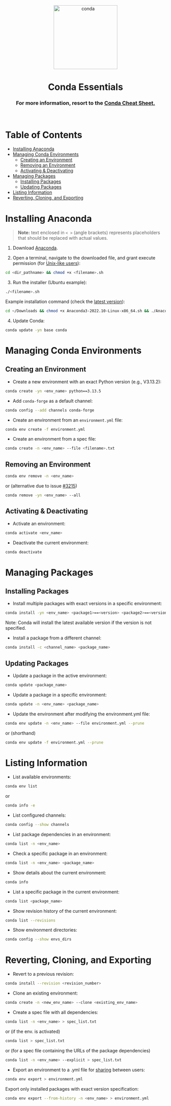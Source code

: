 <!-- Header: -->
<div align="center"> 
  <a href="https://anaconda.org/">
    <img align="center" src="https://anaconda.org/static/img/anaconda-symbol.svg" alt="conda" height="200" />
  </a>
  <h1> Conda Essentials </h1>
</div>

<h3 align="center"> 
  For more information, resort to the 
  <a href="https://docs.conda.io/projects/conda/en/4.6.0/_downloads/52a95608c49671267e40c689e0bc00ca/conda-cheatsheet.pdf"> 
    Conda Cheat Sheet. 
  </a>
</h3> 
<br />

# Table of Contents

- [Installing Anaconda](#installing-anaconda)
- [Managing Conda Environments](#managing-conda-environments)
  - [Creating an Environment](#creating-an-environment)
  - [Removing an Environment](#removing-an-environment)
  - [Activating & Deactivating](#activating--deactivating)
- [Managing Packages](#managing-packages)
  - [Installing Packages](#installing-packages)
  - [Updating Packages](#updating-packages)
- [Listing Information](#listing-information)
- [Reverting, Cloning, and Exporting](#reverting-cloning-and-exporting)

# Installing Anaconda

> **Note:** text enclosed in `< >` (angle brackets) represents placeholders that should be replaced with actual values.

1. Download [Anaconda](https://www.anaconda.com/products/individual).

2. Open a terminal, navigate to the downloaded file, and grant execute permission (for [Unix-like users](../linux_essentials/README.md)): 

```bash
cd <dir_pathname> && chmod +x <filename>.sh
```

3. Run the installer (Ubuntu example):

```bash
./<filename>.sh
```  

Example installation command (check the [latest version](https://docs.anaconda.com/anaconda/install/hashes/lin-3-64/)):
```bash
cd ~/Downloads && chmod +x Anaconda3-2022.10-Linux-x86_64.sh && ./Anaconda3-2022.10-Linux-x86_64.sh
```

4. Update Conda:

```sh
conda update -yn base conda
```

<!--- ############################################################################################################################################### -->

# Managing Conda Environments

## Creating an Environment

- Create a new environment with an exact Python version (e.g., V3.13.2):

```sh
conda create -yn <env_name> python==3.13.5
```

- Add `conda-forge` as a default channel:

```sh
conda config --add channels conda-forge
```

- Create an environment from an `environment.yml` file:

```sh
conda env create -f environment.yml
```

- Create an environment from a spec file:

```sh
conda create -n <env_name> --file <filename>.txt
```

## Removing an Environment

```sh
conda env remove -n <env_name>
```
or (alternative due to issue [#3215](https://github.com/conda/conda/issues/3215))
```sh
conda remove -yn <env_name> --all
```

## Activating & Deactivating

- Activate an environment:

```sh
conda activate <env_name>
```

- Deactivate the current environment:

```sh
conda deactivate
```

<!--- ############################################################################################################################################### -->

# Managing Packages

## Installing Packages

- Install multiple packages with exact versions in a specific environment:
  
```sh
conda install -yn <env_name> <package1>==<version> <package2>==<version>
```
Note: Conda will install the latest available version if the version is not specified.

- Install a package from a different channel:
  
```sh
conda install -c <channel_name> <package_name>
```

## Updating Packages 

- Update a package in the active environment:

```sh
conda update <package_name>
```

- Update a package in a specific environment:

```sh
conda update -n <env_name> <package_name>
```

- Update the environment after modifying the environment.yml file:

```sh
conda env update -n <env_name> --file environment.yml --prune
```
or (shorthand)
```sh
conda env update -f environment.yml --prune
```

<!--- ############################################################################################################################################### -->

# Listing Information

- List available environments:

```sh
conda env list
```
or
```sh
conda info -e
```

- List configured channels:
  
```sh
conda config --show channels
```

- List package dependencies in an environment:

```sh
conda list -n <env_name>
```

- Check a specific package in an environment:

```sh
conda list -n <env_name> <package_name>
```

- Show details about the current environment:

```sh
conda info
```

- List a specific package in the current environment:

```sh
conda list <package_name>
```

- Show revision history of the current environment:

```sh
conda list --revisions
```

- Show environment directories:
  
```sh
conda config --show envs_dirs
```

<!--- ############################################################################################################################################### -->

# Reverting, Cloning, and Exporting

- Revert to a previous revision:

```sh
conda install --revision <revision_number>
```

- Clone an existing environment:

```sh
conda create -n <new_env_name> --clone <existing_env_name>
```

- Create a spec file with all dependencies:

```sh
conda list -n <env_name> > spec_list.txt
```
or (if the env. is activated)
```sh
conda list > spec_list.txt
```
or (for a spec file containing the URLs of the package dependencies)
```sh
conda list -n <env_name> --explicit > spec_list.txt
```

- Export an environment to a .yml file for [sharing](https://conda.io/projects/conda/en/latest/user-guide/concepts/environments.html#share-an-environment) between users:

```sh
conda env export > environment.yml
```

Export only installed packages with exact version specification:

```sh
conda env export --from-history -n <env_name> > environment.yml
```
